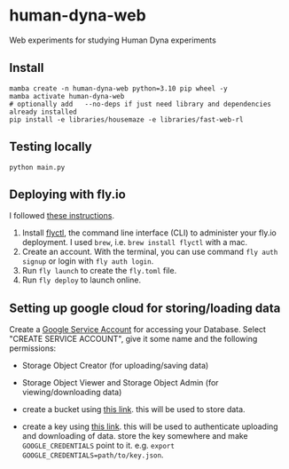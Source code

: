 # human-dyna-web
Web experiments for studying Human Dyna experiments


## Install

```
mamba create -n human-dyna-web python=3.10 pip wheel -y
mamba activate human-dyna-web
# optionally add   --no-deps if just need library and dependencies already installed
pip install -e libraries/housemaze -e libraries/fast-web-rl

```

## Testing locally
```
python main.py
```


## Deploying with fly.io

I followed [these instructions](https://github.com/zauberzeug/nicegui/wiki/fly.io-Deployment).

1. Install [flyctl](https://fly.io/docs/flyctl/install/), the command line interface (CLI) to administer your fly.io deployment. I used `brew`, i.e. `brew install flyctl` with a mac.
2. Create an account. With the terminal, you can use command `fly auth signup` or login with `fly auth login`.
3. Run `fly launch` to create the `fly.toml` file.
4. Run `fly deploy` to launch online.



## Setting up google cloud for storing/loading data

Create a [Google Service Account](https://console.cloud.google.com/iam-admin/serviceaccounts?) for accessing your Database. Select "CREATE SERVICE ACCOUNT", give it some name and the following permissions:
- Storage Object Creator (for uploading/saving data)
- Storage Object Viewer and Storage Object Admin (for viewing/downloading data)

- create a bucket using [this link](https://console.cloud.google.com/storage/). this will be used to store data.
- create a key using [this link](https://console.cloud.google.com/iam-admin/serviceaccounts/details/111959560397464491265/keys?project=human-web-rl). this will be used to authenticate uploading and downloading of data. store the key somewhere and make `GOOGLE_CREDENTIALS` point to it. e.g. `export GOOGLE_CREDENTIALS=path/to/key.json`.